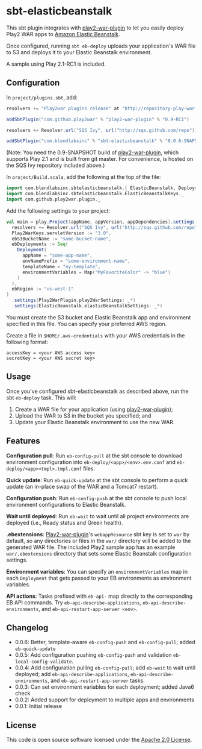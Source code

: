 sbt-elasticbeanstalk
====================

This sbt plugin integrates with [play2-war-plugin][play2war] to let you easily deploy Play2 WAR apps to [Amazon Elastic Beanstalk][awseb].

Once configured, running `sbt eb-deploy` uploads your application's WAR file to S3 and deploys it to your Elastic Beanstalk environment.

A sample using Play 2.1-RC1 is included.


Configuration
-------------

In `project/plugins.sbt`, add:

```scala
resolvers += "Play2war plugins release" at "http://repository-play-war.forge.cloudbees.com/release/"

addSbtPlugin("com.github.play2war" % "play2-war-plugin" % "0.9-RC1")

resolvers += Resolver.url("SQS Ivy", url("http://sqs.github.com/repo"))(Resolver.ivyStylePatterns)

addSbtPlugin("com.blendlabsinc" % "sbt-elasticbeanstalk" % "0.0.6-SNAPSHOT")
```

(Note: You need the 0.9-SNAPSHOT build of [play2-war-plugin][play2war], which supports Play 2.1 and is built from git master. For convenience, is hosted on the SQS Ivy repository included above.)

In `project/Build.scala`, add the following at the top of the file:

```scala
import com.blendlabsinc.sbtelasticbeanstalk.{ ElasticBeanstalk, Deployment }
import com.blendlabsinc.sbtelasticbeanstalk.ElasticBeanstalkKeys._
import com.github.play2war.plugin._
```

Add the following settings to your project:

```scala
val main = play.Project(appName, appVersion, appDependencies).settings(
  resolvers += Resolver.url("SQS Ivy", url("http://sqs.github.com/repo"))(Resolver.ivyStylePatterns),
  Play2WarKeys.servletVersion := "3.0",
  ebS3BucketName := "some-bucket-name",
  ebDeployments := Seq(
    Deployment(
      appName = "some-app-name",
      envNamePrefix = "some-environment-name",
      templateName = "my-template",
      environmentVariables = Map("MyFavoriteColor" -> "blue")
    )
  ),
  ebRegion := "us-west-1"
)
  .settings(Play2WarPlugin.play2WarSettings: _*)
  .settings(ElasticBeanstalk.elasticBeanstalkSettings: _*)
```

You must create the S3 bucket and Elastic Beanstalk app and environment specified in this file. You can specify your preferred AWS region.

Create a file in `$HOME/.aws-credentials` with your AWS credentials in the following format:

```
accessKey = <your AWS access key>
secretKey = <your AWS secret key>
```


Usage
-----

Once you've configured sbt-elasticbeanstalk as described above, run the sbt `eb-deploy` task. This will:

1. Create a WAR file for your application (using [play2-war-plugin][play2war]);
2. Upload the WAR to S3 in the bucket you specified; and
3. Update your Elastic Beanstalk environment to use the new WAR.


Features
--------

**Configuration pull**: Run `eb-config-pull` at the sbt console to download environment configuration into `eb-deploy/<app>/<env>.env.conf` and `eb-deploy/<app><tmpl>.tmpl.conf` files.

**Quick update**: Run `eb-quick-update` at the sbt console to perform a quick update (an in-place swap of the WAR and a Tomcat7 restart).

**Configuration push**: Run `eb-config-push` at the sbt console to push local environment configurations to Elastic Beanstalk.

**Wait until deployed**: Run `eb-wait` to wait until all project environments are deployed (i.e., Ready status and Green health).

**.ebextensions**: [Play2-war-plugin][play2war]'s `webappResource` sbt key is set to `war` by default, so any directories or files in the `war/` directory will be added to the generated WAR file. The included Play2 sample app has an example `war/.ebextensions` directory that sets some Elastic Beanstalk configuration settings.

**Environment variables**: You can specify an `environmentVariables` map in each `Deployment` that gets passed to your EB environments as environment variables.

**API actions**: Tasks prefixed with `eb-api-` map directly to the corresponding EB API commands. Try `eb-api-describe-applications`, `eb-api-describe-environments`, and `eb-api-restart-app-server <env>`.


Changelog
---------

* 0.0.6: Better, template-aware `eb-config-push` and `eb-config-pull`; added `eb-quick-update`
* 0.0.5: Add configuration pushing `eb-config-push` and validation `eb-local-config-validate`.
* 0.0.4: Add configuration pulling `eb-config-pull`; add `eb-wait` to wait until deployed; add `eb-api-describe-applications`, `eb-api-describe-environments`, and `eb-api-restart-app-server` tasks.
* 0.0.3: Can set environment variables for each deployment; added Java6 check
* 0.0.2: Added support for deployment to multiple apps and environments
* 0.0.1: Initial release


License
-------

This code is open source software licensed under the [Apache 2.0 License][apache2].

[apache2]: http://www.apache.org/licenses/LICENSE-2.0.html
[awseb]: http://aws.amazon.com/elasticbeanstalk/
[play2war]: https://github.com/dlecan/play2-war-plugin
